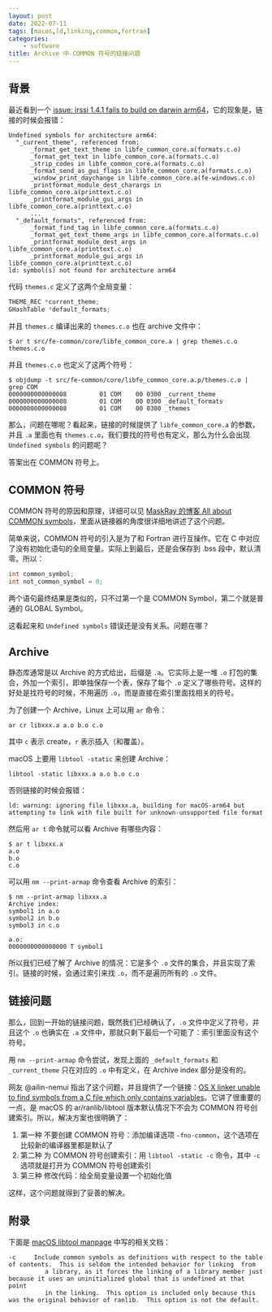 ```yaml
---
layout: post
date: 2022-07-11
tags: [macos,ld,linking,common,fortran]
categories:
    - software
title: Archive 中 COMMON 符号的链接问题
---
```


## 背景

最近看到一个 [issue: irssi 1.4.1 fails to build on darwin arm64](https://github.com/NixOS/nixpkgs/issues/180308)，它的现象是，链接的时候会报错：

```
Undefined symbols for architecture arm64:
  "_current_theme", referenced from:
      _format_get_text_theme in libfe_common_core.a(formats.c.o)
      _format_get_text in libfe_common_core.a(formats.c.o)
      _strip_codes in libfe_common_core.a(formats.c.o)
      _format_send_as_gui_flags in libfe_common_core.a(formats.c.o)
      _window_print_daychange in libfe_common_core.a(fe-windows.c.o)
      _printformat_module_dest_charargs in libfe_common_core.a(printtext.c.o)
      _printformat_module_gui_args in libfe_common_core.a(printtext.c.o)
      ...
  "_default_formats", referenced from:
      _format_find_tag in libfe_common_core.a(formats.c.o)
      _format_get_text_theme_args in libfe_common_core.a(formats.c.o)
      _printformat_module_dest_args in libfe_common_core.a(printtext.c.o)
      _printformat_module_gui_args in libfe_common_core.a(printtext.c.o)
ld: symbol(s) not found for architecture arm64
```

代码 `themes.c` 定义了这两个全局变量：

```cpp
THEME_REC *current_theme;
GHashTable *default_formats;
```

并且 `themes.c` 编译出来的 `themes.c.o` 也在 archive 文件中：

```shell
$ ar t src/fe-common/core/libfe_common_core.a | grep themes.c.o
themes.c.o
```

并且 `themes.c.o` 也定义了这两个符号：

```shell
$ objdump -t src/fe-common/core/libfe_common_core.a.p/themes.c.o | grep COM
0000000000000008         01 COM    00 0300 _current_theme
0000000000000008         01 COM    00 0300 _default_formats
0000000000000008         01 COM    00 0300 _themes
```

那么，问题在哪呢？看起来，链接的时候提供了 `libfe_common_core.a` 的参数，并且 `.a` 里面也有 `themes.c.o`，我们要找的符号也有定义，那么为什么会出现 `Undefined symbols` 的问题呢？

答案出在 COMMON 符号上。

## COMMON 符号

COMMON 符号的原因和原理，详细可以见 [MaskRay 的博客 All about COMMON symbols](https://maskray.me/blog/2022-02-06-all-about-common-symbols)，里面从链接器的角度很详细地讲述了这个问题。

简单来说，COMMON 符号的引入是为了和 Fortran 进行互操作。它在 C 中对应了没有初始化语句的全局变量。实际上到最后，还是会保存到 .bss 段中，默认清零。所以：

```cpp
int common_symbol;
int not_common_symbol = 0;
```

两个语句最终结果是类似的，只不过第一个是 COMMON Symbol，第二个就是普通的 GLOBAL Symbol。

这看起来和 `Undefined symbols` 错误还是没有关系。问题在哪？

## Archive

静态库通常是以 Archive 的方式给出，后缀是 `.a`。它实际上是一堆 `.o` 打包的集合，外加一个索引，即单独保存一个表，保存了每个 `.o` 定义了哪些符号。这样的好处是找符号的时候，不用遍历 `.o`，而是直接在索引里面找相关的符号。

为了创建一个 Archive，Linux 上可以用 `ar` 命令：

```shell
ar cr libxxx.a a.o b.o c.o
```

其中 `c` 表示 create，`r` 表示插入（和覆盖）。

macOS 上要用 `libtool -static` 来创建 Archive：

```shell
libtool -static libxxx.a a.o b.o c.o
```

否则链接的时候会报错：

```
ld: warning: ignoring file libxxx.a, building for macOS-arm64 but attempting to link with file built for unknown-unsupported file format
```

然后用 `ar t` 命令就可以看 Archive 有哪些内容：

```shell
$ ar t libxxx.a
a.o
b.o
c.o
```

可以用 `nm --print-armap` 命令查看 Archive 的索引：

```shell
$ nm --print-armap libxxx.a
Archive index:
symbol1 in a.o
symbol2 in b.o
symbol3 in c.o

a.o:
0000000000000000 T symbol1
```

所以我们已经了解了 Archive 的情况：它是多个 `.o` 文件的集合，并且实现了索引。链接的时候，会通过索引来找 `.o`，而不是遍历所有的 `.o` 文件。

## 链接问题

那么，回到一开始的链接问题，既然我们已经确认了，`.o` 文件中定义了符号，并且这个 `.o` 也确实在 `.a` 文件中，那就只剩下最后一个可能了：索引里面没有这个符号。

用 `nm --print-armap` 命令尝试，发现上面的 `_default_formats` 和 `_current_theme` 只在对应的 `.o` 中有定义，在 Archive index 部分是没有的。

网友 @ailin-nemui 指出了这个问题，并且提供了一个链接：[OS X linker unable to find symbols from a C file which only contains variables](https://stackoverflow.com/questions/19398742/os-x-linker-unable-to-find-symbols-from-a-c-file-which-only-contains-variables/26581710#26581710)。它讲了很重要的一点，是 macOS 的 ar/ranlib/libtool 版本默认情况下不会为 COMMON 符号创建索引。所以，解决方案也很明确了：

1. 第一种 不要创建 COMMON 符号：添加编译选项 `-fno-common`，这个选项在比较新的编译器里都是默认了
2. 第二种 为 COMMON 符号创建索引：用 `libtool -static -c` 命令，其中 `-c` 选项就是打开为 COMMON 符号创建索引
3. 第三种 修改代码：给全局变量设置一个初始化值

这样，这个问题就得到了妥善的解决。

## 附录

下面是 [macOS libtool manpage](https://www.unix.com/man-page/osx/1/LIBTOOL/) 中写的相关文档：

```
-c     Include common symbols as definitions with respect to the table of contents.  This is seldom the intended behavior for linking  from
	      a library, as it forces the linking of a library member just because it uses an uninitialized global that is undefined at that point
	      in the linking.  This option is included only because this was the original behavior of ranlib.  This option is not the default.
```